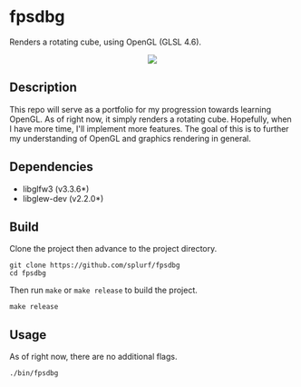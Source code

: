 # fpsdbg

Renders a rotating cube, using OpenGL (GLSL 4.6).

<div align="center">
  <img src="https://media3.giphy.com/media/v1.Y2lkPTc5MGI3NjExNXFwMzRibHQ0NHB0c2s3NDc4MXdjOHJsZGhxanVoenVoOHd4cXEydyZlcD12MV9pbnRlcm5hbF9naWZfYnlfaWQmY3Q9Zw/nKMxtFth5NcMsxNV5c/giphy.gif"/>
</div>

## Description
This repo will serve as a portfolio for my progression towards learning OpenGL. As of right now, it simply renders a rotating cube. Hopefully, when I have more time, I'll implement more features. The goal of this is to further my understanding of OpenGL and graphics rendering in general.

## Dependencies
+ libglfw3 (v3.3.6*)
+ libglew-dev (v2.2.0*)

## Build
Clone the project then advance to the project directory.
```
git clone https://github.com/splurf/fpsdbg
cd fpsdbg
```
Then run `make` or `make release` to build the project.
```
make release
```

## Usage
As of right now, there are no additional flags.
```
./bin/fpsdbg
```